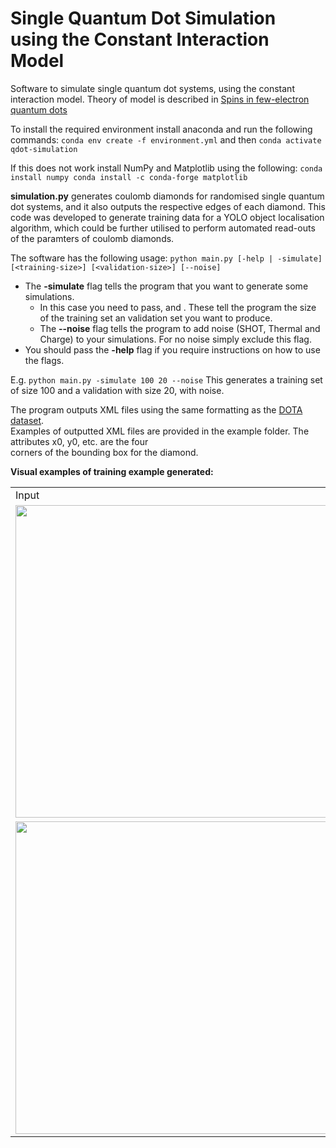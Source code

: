 # Single Quantum Dot Simulation using the Constant Interaction Model 
Software to simulate single quantum dot systems, using the constant interaction model. Theory of model is described in [Spins in few-electron quantum dots
](https://arxiv.org/pdf/cond-mat/0610433.pdf)

To install the required environment install anaconda and run the following commands:
```conda env create -f environment.yml``` and then ```conda activate qdot-simulation```

If this does not work install NumPy and Matplotlib using the following:
    ```
    conda install numpy
    conda install -c conda-forge matplotlib
    ```


**simulation.py** generates coulomb diamonds for randomised single quantum dot systems, and it also outputs the respective edges of each diamond. 
This code was developed to generate training data for a YOLO object localisation algorithm, which could be further utilised to perform automated read-outs of the paramters of coulomb diamonds.


The software has the following usage:
`python main.py [-help | -simulate] [<training-size>] [<validation-size>] [--noise]`

- The **-simulate** flag tells the program that you want to generate some simulations. 
    - In this case you need to pass, **<training-size>** and **<validation-size>**. These tell the program the size of
    the training set an validation set you want to produce.
    - The **--noise** flag tells the program to add noise (SHOT, Thermal and Charge) to your simulations. For no noise
    simply exclude this flag.
- You should pass the **-help** flag if you require instructions on how to use the flags.

E.g. 
```python main.py -simulate 100 20 --noise```
This generates a training set of size 100 and a validation with size 20,
with noise.

The program outputs XML files using the same formatting as the <a href="https://captain-whu.github.io/DOTA/dataset.html">DOTA dataset</a>. 
</br>Examples of outputted XML files are provided in the example folder. The attributes x0, y0, etc. are the four 
</br>corners of the bounding box for the diamond.   

**Visual examples of training example generated:**

<table>
   <tbody>
      <tr>
       <td>Input</td>
       <td>Output</td>
     </tr> 
     <tr>
       <td><img src="./example/example_image_1.png" width="500"></td>
       <td><img src="./example/example_image_1_bb.png" width="500"></td>
     </tr> 
     <tr>
       <td><img src="./example/example_image_2.png" width="500"></td>
       <td><img src="./example/example_image_2_bb.png" width="500"></td>
     </tr> 

  </tbody>
</table>


